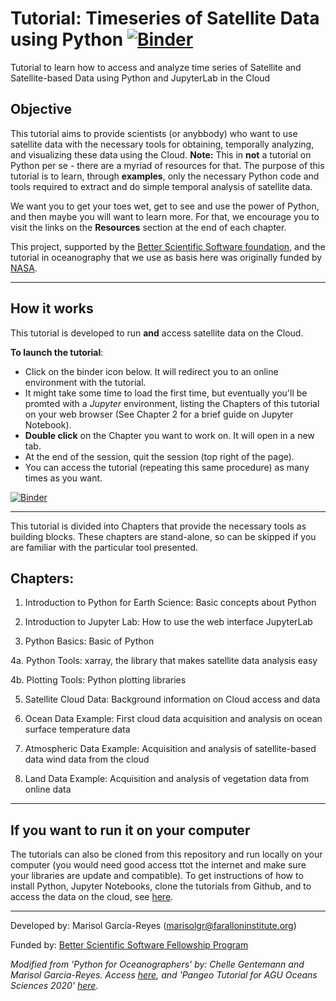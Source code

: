 # Tutorial: Timeseries of Satellite Data using Python  [![Binder](https://mybinder.org/badge_logo.svg)](https://mybinder.org/v2/gh/marisolgr/python_sat_tutorials/main)


Tutorial to learn how to access and analyze time series of Satellite and Satellite-based Data using Python and JupyterLab in the Cloud

## Objective
This tutorial aims to provide scientists (or anybbody) who want to use satellite data with the necessary tools for obtaining, temporally analyzing, and visualizing these data using the Cloud. __Note:__ This in __not__ a tutorial on Python per se - there are a myriad of resources for that. The purpose of this tutorial is to learn, through __examples__, only the necessary Python code and tools required to extract and do simple temporal analysis of satellite data. 

We want you to get your toes wet, get to see and use the power of Python, and then maybe you will want to learn more. For that, we encourage you to visit the links on the __Resources__ section at the end of each chapter. 

This project, supported by the [Better Scientific Software foundation](https://bssw.io/), and the tutorial in oceanography that we use as basis here was originally funded by [NASA](https://www.nasa.gov/).

***

## How it works 
This tutorial is developed to run __and__ access satellite data on the Cloud. 

__To launch the tutorial__:

- Click on the binder icon below. It will redirect you to an online environment with the tutorial. 
- It might take some time to load the first time, but eventually you'll be promted with a _Jupyter_ environment, listing the Chapters of this tutorial on your web browser (See Chapter 2 for a brief guide on Jupyter Notebook). 
- __Double click__ on the Chapter you want to work on. It will open in a new tab. 
- At the end of the session, quit the session (top right of the page). 
- You can access the tutorial (repeating this same procedure) as many times as you want.

[![Binder](https://mybinder.org/badge_logo.svg)](https://mybinder.org/v2/gh/marisolgr/python_sat_tutorials/main)

***

This tutorial is divided into Chapters that provide the necessary tools as building blocks. These chapters are stand-alone, so can be skipped if you are familiar with the particular tool presented. 

## Chapters:

1. Introduction to Python for Earth Science: Basic concepts about Python

2. Introduction to Jupyter Lab: How to use the web interface JupyterLab

3. Python Basics: Basic of Python

4a. Python Tools: xarray, the library that makes satellite data analysis easy

4b. Plotting Tools: Python plotting libraries

5. Satellite Cloud Data: Background information on Cloud access and data

6. Ocean Data Example: First cloud data acquisition and analysis on ocean surface temperature data

7. Atmospheric Data Example: Acquisition and analysis of satellite-based data wind data from the cloud

8. Land Data Example: Acquisition and analysis of vegetation data from online data


***

## If you want to run it on your computer
The tutorials can also be cloned from this repository and run locally on your computer (you would need good access ttot the internet and make sure your libraries are update and compatible). To get instructions of how to install Python, Jupyter Notebooks, clone the tutorials from Github, and to access the data on the cloud, see [here](https://github.com/marisolgr/python_sat_tutorials/blob/main/Python_Installation.md).

***

Developed by: Marisol García-Reyes (marisolgr@faralloninstitute.org)

Funded by: [Better Scientific Software Fellowship Program](https://bssw.io/pages/bssw-fellowship-program) 

_Modified from 'Python for Oceanographers' by: Chelle Gentemann and Marisol García-Reyes. Access [here](https://github.com/python4oceanography/ocean_python_tutorial), and 'Pangeo Tutorial for AGU Oceans Sciences 2020' [here](https://github.com/pangeo-gallery/osm2020tutorial)._

